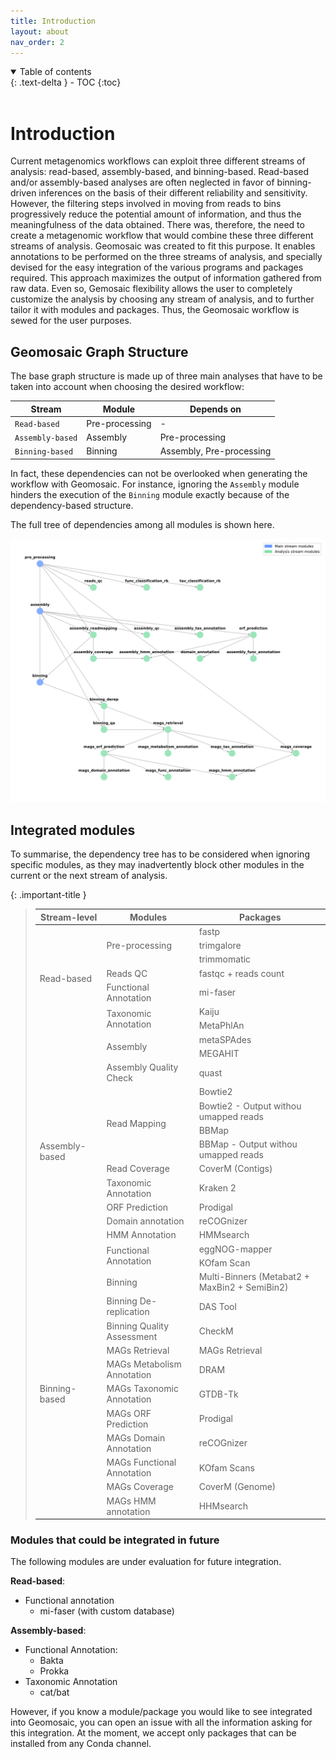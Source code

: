 ```yaml
---
title: Introduction
layout: about
nav_order: 2
---
```



<details open markdown="block">
  <summary>
    Table of contents
  </summary>
  {: .text-delta }
- TOC
{:toc}
</details>

<br>

# Introduction

Current metagenomics workflows can exploit three different streams of analysis: read-based, assembly-based, and binning-based. Read-based and/or assembly-based analyses are often neglected in favor of binning-driven inferences on the basis of their different reliability and sensitivity. However, the filtering steps involved in moving from reads to bins progressively reduce the potential amount of information, and thus the meaningfulness of the data obtained. There was, therefore, the need to create a metagenomic workflow that would combine these three different streams of analysis. Geomosaic was created to fit this purpose. It enables annotations to be performed on the three streams of analysis, and specially devised for the easy integration of the various programs and packages required. This approach maximizes the output of information gathered from raw data. 
Even so, Gemosaic flexibility allows the user to completely customize the analysis by choosing any stream of analysis, and to further tailor it with modules and packages. Thus, the Geomosaic workflow is sewed for the user purposes.



## Geomosaic Graph Structure

The base graph structure is made up of three main analyses that have to be taken into account when choosing the desired workflow:

| Stream | Module | Depends on |
|-------|------|--------|
| `Read-based`| Pre-processing | - |
| `Assembly-based`| Assembly | Pre-processing |
| `Binning-based`| Binning | Assembly, Pre-processing|

In fact, these dependencies can not be overlooked when generating the workflow with Geomosaic. For instance, ignoring the `Assembly` module hinders the execution of the `Binning` module exactly because of the dependency-based structure.

The full tree of dependencies among all modules is shown here.

![modules_DAG](assets/images/modules_DAG.png)

## Integrated modules

To summarise, the dependency tree has to be considered when ignoring specific modules, as they may inadvertently block other modules in the current or the next stream of analysis.

{: .important-title }
> 
> <table>
>     <thead>
>         <tr>
>             <th>Stream-level</th>
>             <th>Modules</th>
>             <th>Packages</th>
>         </tr>
>     </thead>
>     <tbody>
>         <tr>
>             <td rowspan=7>Read-based</td>
>             <td rowspan=3>Pre-processing</td>
>             <td>fastp</td>
>         </tr>
>         <tr>
>             <td>trimgalore</td>
>         </tr>
>         <tr>
>             <td>trimmomatic</td>
>         </tr>
>         <tr>
>             <td rowspan=1>Reads QC</td>
>             <td>fastqc + reads count</td>
>         </tr>
>         <tr>
>             <td rowspan=1>Functional Annotation</td>
>             <td>mi-faser</td>
>         </tr>
>         <tr>
>             <td rowspan=2>Taxonomic Annotation</td>
>             <td>Kaiju</td>
>         </tr>
>         <tr>
>             <td>MetaPhlAn</td>
>         </tr>
>         <tr>
>             <td rowspan=14>Assembly-based</td>
>             <td rowspan=2>Assembly</td>
>             <td>metaSPAdes</td>
>         </tr>
>         <tr>
>             <td>MEGAHIT</td>
>         </tr>
>         <tr>
>             <td rowspan=1>Assembly Quality Check</td>
>             <td>quast</td>
>         </tr>
>         <tr>
>             <td rowspan=4>Read Mapping</td>
>             <td>Bowtie2</td>
>         </tr>
>         <tr>
>             <td>Bowtie2 - Output withou umapped reads</td>
>         </tr>
>         <tr>
>             <td>BBMap</td>
>         </tr>
>         <tr>
>             <td>BBMap - Output withou umapped reads</td>
>         </tr>
>         <tr>
>             <td rowspan=1>Read Coverage</td>
>             <td>CoverM (Contigs)</td>
>         </tr>
>         <tr>
>             <td rowspan=1>Taxonomic Annotation</td>
>             <td>Kraken 2</td>
>         </tr>
>         <tr>
>             <td rowspan=1>ORF Prediction</td>
>             <td>Prodigal</td>
>         </tr>
>         <tr>
>             <td rowspan=1>Domain annotation</td>
>             <td>reCOGnizer</td>
>         </tr>
>         <tr>
>             <td rowspan=1>HMM Annotation</td>
>             <td>HMMsearch</td>
>         </tr>
>         <tr>
>             <td rowspan=2>Functional Annotation</td>
>             <td>eggNOG-mapper</td>
>         </tr>
>         <tr>
>             <td>KOfam Scan</td>
>         </tr>
>         <tr>
>             <td rowspan=11>Binning-based</td>
>             <td rowspan=1>Binning</td>
>             <td>Multi-Binners (Metabat2 + MaxBin2 + SemiBin2)</td>
>         </tr>
>         <tr>
>             <td rowspan=1>Binning De-replication</td>
>             <td>DAS Tool</td>
>         </tr>
>         <tr>
>             <td rowspan=1>Binning Quality Assessment</td>
>             <td>CheckM</td>
>         </tr>
>         <tr>
>             <td rowspan=1>MAGs Retrieval</td>
>             <td>MAGs Retrieval</td>
>         </tr>
>         <tr>
>             <td rowspan=1>MAGs Metabolism Annotation</td>
>             <td>DRAM</td>
>         </tr>
>         <tr>
>             <td rowspan=1>MAGs Taxonomic Annotation</td>
>             <td>GTDB-Tk</td>
>         </tr>
>         <tr>
>             <td rowspan=1>MAGs ORF Prediction</td>
>             <td>Prodigal</td>
>         </tr>
>         <tr>
>             <td rowspan=1>MAGs Domain Annotation</td>
>             <td>reCOGnizer</td>
>         </tr>
>          <tr>
>             <td rowspan=1>MAGs Functional Annotation</td>
>             <td>KOfam Scans</td>
>         </tr>
>         <tr>
>             <td rowspan=1>MAGs Coverage</td>
>             <td>CoverM (Genome)</td>
>         </tr>
>         <tr>
>             <td rowspan=1>MAGs HMM annotation</td>
>             <td>HHMsearch</td>
>         </tr>
>     </tbody>
> </table>


### Modules that could be integrated in future
The following modules are under evaluation for future integration. 

__Read-based__:
- Functional annotation
    - mi-faser (with custom database)

__Assembly-based__:
- Functional Annotation:
    - Bakta
    - Prokka
- Taxonomic Annotation
    - cat/bat


However, if you know a module/package you would like to see integrated into Geomosaic, you can open an issue with all the information asking for this integration. At the moment, we accept only packages that can be installed from any Conda channel.
